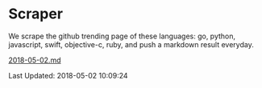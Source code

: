 # Scraper

We scrape the github trending page of these languages: go, python, javascript, swift, objective-c, ruby, and push a markdown result everyday.

[2018-05-02.md](https://github.com/henson/Scraper/blob/master/2018-05-02.md)

Last Updated: 2018-05-02 10:09:24